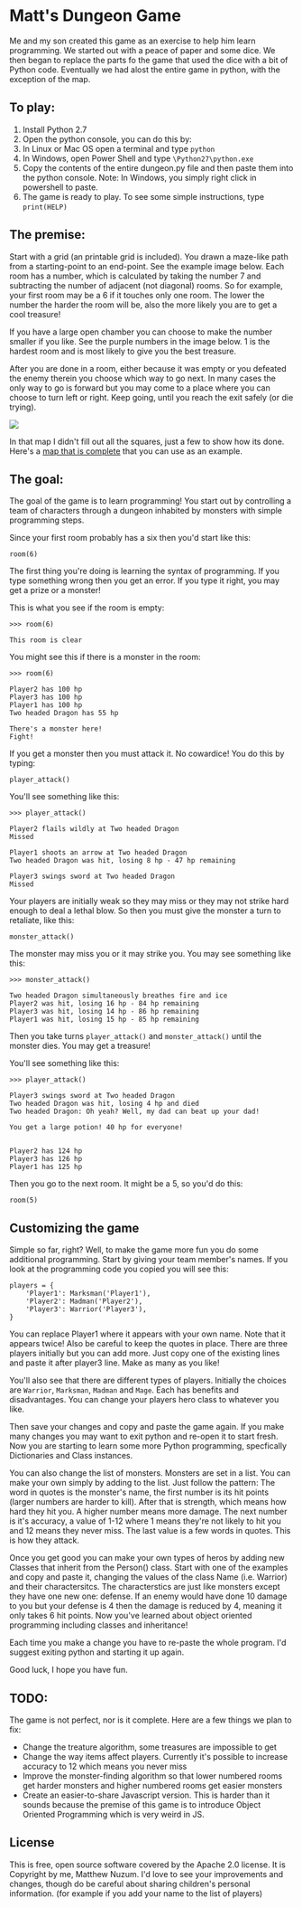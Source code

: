 # Matt's Dungeon Game

Me and my son created this game as an exercise to help him learn programming. We started out with a peace of paper and some dice. We then began to replace the parts fo the game that used the dice with a bit of Python code. Eventually we had alost the entire game in python, with the exception of the map.

## To play:

1. Install Python 2.7
1. Open the python console, you can do this by:
  1. In Linux or Mac OS open a terminal and type `python`
  1. In Windows, open Power Shell and type `\Python27\python.exe`
1. Copy the contents of the entire dungeon.py file and then paste them into the python console. Note: In Windows, you simply right click in powershell to paste.
1. The game is ready to play. To see some simple instructions, type `print(HELP)`

## The premise:

Start with a grid (an printable grid is included). You drawn a maze-like path from a starting-point to an end-point. See the example image below. Each room has a number, which is calculated by taking the number 7 and subtracting the number of adjacent (not diagonal) rooms. So for example, your first room may be a 6 if it touches only one room. The lower the number the harder the room will be, also the more likely you are to get a cool treasure!

If you have a large open chamber you can choose to make the number smaller if you like. See the purple numbers in the image below. 1 is the hardest room and is most likely to give you the best treasure.

After you are done in a room, either because it was empty or you defeated the enemy therein you choose which way to go next. In many cases the only way to go is forward but you may come to a place where you can choose to turn left or right. Keep going, until you reach the exit safely (or die trying).

![](https://github.com/newz2000/dungeon-game/raw/master/dungeon-game.png)

In that map I didn't fill out all the squares, just a few to show how its done. Here's a <a href="https://github.com/newz2000/dungeon-game/raw/master/map.png">map that is complete</a> that you can use as an example.

## The goal:

The goal of the game is to learn programming! You start out by controlling a team of characters through a dungeon inhabited by monsters with simple programming steps.

Since your first room probably has a six then you'd start like this:

`room(6)`

The first thing you're doing is learning the syntax of programming. If you type something wrong then you get an error. If you type it right, you may get a prize or a monster!

This is what you see if the room is empty:

    >>> room(6)

    This room is clear

You might see this if there is a monster in the room:

    >>> room(6)

    Player2 has 100 hp
    Player3 has 100 hp
    Player1 has 100 hp
    Two headed Dragon has 55 hp

    There's a monster here!
    Fight!


If you get a monster then you must attack it. No cowardice! You do this by typing:

`player_attack()`

You'll see something like this:

    >>> player_attack()

    Player2 flails wildly at Two headed Dragon
    Missed

    Player1 shoots an arrow at Two headed Dragon
    Two headed Dragon was hit, losing 8 hp - 47 hp remaining

    Player3 swings sword at Two headed Dragon
    Missed

Your players are initially weak so they may miss or they may not strike hard enough to deal a lethal blow. So then you must give the monster a turn to retaliate, like this:

`monster_attack()`

The monster may miss you or it may strike you. You may see something like this:

    >>> monster_attack()

    Two headed Dragon simultaneously breathes fire and ice
    Player2 was hit, losing 16 hp - 84 hp remaining
    Player3 was hit, losing 14 hp - 86 hp remaining
    Player1 was hit, losing 15 hp - 85 hp remaining

Then you take turns `player_attack()` and `monster_attack()` until the monster dies. You may get a treasure!

You'll see something like this:

    >>> player_attack()

    Player3 swings sword at Two headed Dragon
    Two headed Dragon was hit, losing 4 hp and died
    Two headed Dragon: Oh yeah? Well, my dad can beat up your dad!

    You get a large potion! 40 hp for everyone!


    Player2 has 124 hp
    Player3 has 126 hp
    Player1 has 125 hp


Then you go to the next room. It might be a 5, so you'd do this:

`room(5)`

## Customizing the game

Simple so far, right? Well, to make the game more fun you do some additional programming. Start by giving your team member's names. If you look at the programming code you copied you will see this:

    players = {
        'Player1': Marksman('Player1'),
        'Player2': Madman('Player2'),
        'Player3': Warrior('Player3'),
    }

You can replace Player1 where it appears with your own name. Note that it appears twice! Also be careful to keep the quotes in place. There are three players initially but you can add more. Just copy one of the existing lines and paste it after player3 line. Make as many as you like!

You'll also see that there are different types of players. Initially the choices are `Warrior`, `Marksman`, `Madman` and `Mage`. Each has benefits and disadvantages. You can change your players hero class to whatever you like.

Then save your changes and copy and paste the game again. If you make many changes you may want to exit python and re-open it to start fresh. Now you are starting to learn some more Python programming, specfically Dictionaries and Class instances.

You can also change the list of monsters. Monsters are set in a list. You can make your own simply by adding to the list. Just follow the pattern: The word in quotes is the monster's name, the first number is its hit points (larger numbers are harder to kill). After that is strength, which means how hard they hit you. A higher number means more damage. The next number is it's accuracy, a value of 1-12 where 1 means they're not likely to hit you and 12 means they never miss. The last value is a few words in quotes. This is how they attack.

Once you get good you can make your own types of heros by adding new Classes that inherit from the Person() class. Start with one of the examples and copy and paste it, changing the values of the class Name (i.e. Warrior) and their charactersitcs. The characterstics are just like monsters except they have one new one: defense. If an enemy would have done 10 damage to you but your defense is 4 then the damage is reduced by 4, meaning it only takes 6 hit points. Now you've learned about object oriented programming including classes and inheritance!

Each time you make a change you have to re-paste the whole program. I'd suggest exiting python and starting it up again.

Good luck, I hope you have fun.

## TODO:

The game is not perfect, nor is it complete. Here are a few things we plan to fix:

 * Change the treature algorithm, some treasures are impossible to get
 * Change the way items affect players. Currently it's possible to increase accuracy to 12 which means you never miss
 * Improve the monster-finding algorithm so that lower numbered rooms get harder monsters and higher numbered rooms get easier monsters
 * Create an easier-to-share Javascript version. This is harder than it sounds because the premise of this game is to introduce Object Oriented Programming which is very weird in JS.

## License

This is free, open source software covered by the Apache 2.0 license. It is Copyright by me, Matthew Nuzum. I'd love to see your improvements and changes, though do be careful about sharing children's personal information. (for example if you add your name to the list of players)
